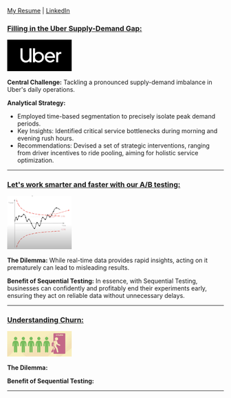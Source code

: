 [My Resume](./resume.md) | [LinkedIn](https://www.linkedin.com/in/anshul-kumar-96570713a/) 

### [Filling in the Uber Supply-Demand Gap:](./Uber-supply-demand.md)
[<img src="./assets/images/uberlogo.png" alt="uberlogo" width="150" />](./Uber-supply-demand.md)

**Central Challenge:**
Tackling a pronounced supply-demand imbalance in Uber's daily operations.

**Analytical Strategy:**
- Employed time-based segmentation to precisely isolate peak demand periods.
- Key Insights: Identified critical service bottlenecks during morning and evening rush hours.
- Recommendations: Devised a set of strategic interventions, ranging from driver incentives to ride pooling, aiming for holistic service optimization.

---

### [Let's work smarter and faster with our A/B testing:](./sequential_testing.md)

[<img src="./assets/images/sequential.png" alt="uberlogo" width="150" />](./sequential_testing.md)

**The Dilemma:** While real-time data provides rapid insights, acting on it prematurely can lead to misleading results.
  
**Benefit of Sequential Testing:**
 In essence, with Sequential Testing, businesses can confidently and profitably end their experiments early, ensuring they act on reliable data without unnecessary delays.

---

### [Understanding Churn:](./solution_telecom_churn.md)

[<img src="./assets/images/churn.png" alt="uberlogo" width="150" />](./solution_telecom_churn.md)

**The Dilemma:** 
  
**Benefit of Sequential Testing:**

---
